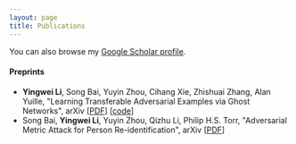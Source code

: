 ```yaml
---
layout: page
title: Publications
---
```


You can also browse my <a href="https://scholar.google.com/citations?user=phWmJeIAAAAJ" target="_blank">Google Scholar profile</a>.
<br />

#### Preprints
- **Yingwei Li**, Song Bai, Yuyin Zhou, Cihang Xie, Zhishuai Zhang, Alan Yuille, "Learning Transferable Adversarial Examples via Ghost Networks", arXiv [[PDF](https://arxiv.org/pdf/1812.03413.pdf)] [[code](https://github.com/LiYingwei/ghost-network)]
- Song Bai, **Yingwei Li**, Yuyin Zhou, Qizhu Li, Philip H.S. Torr, "Adversarial Metric Attack for Person Re-identification", arXiv [[PDF](https://arxiv.org/pdf/1901.10650.pdf)]
<br />
